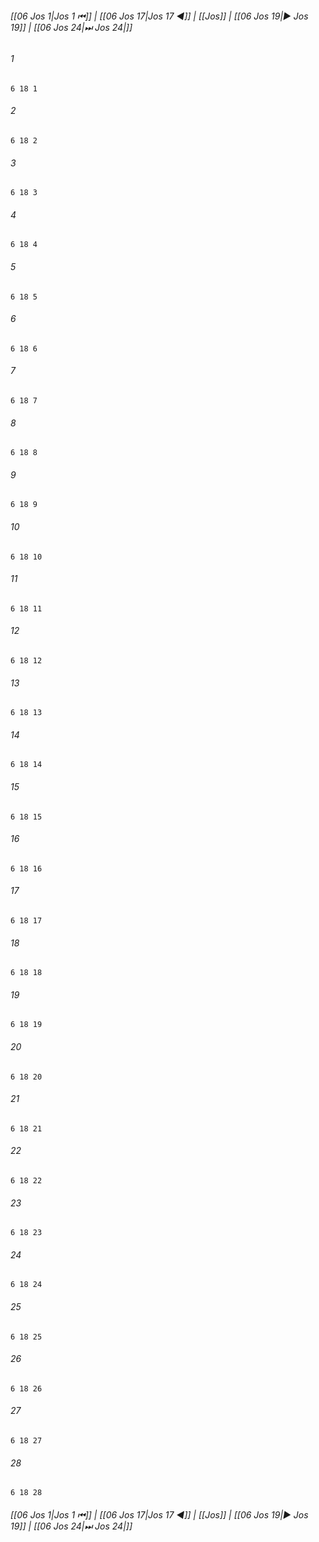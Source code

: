 
###### [[06 Jos 1|Jos 1 ⏮]] | [[06 Jos 17|Jos 17 ◀]] | [[Jos]] | [[06 Jos 19|▶ Jos 19]] | [[06 Jos 24|⏭ Jos 24|]]

###### 1
``` verse
6 18 1 
```
###### 2
``` verse
6 18 2 
```
###### 3
``` verse
6 18 3 
```
###### 4
``` verse
6 18 4 
```
###### 5
``` verse
6 18 5 
```
###### 6
``` verse
6 18 6 
```
###### 7
``` verse
6 18 7 
```
###### 8
``` verse
6 18 8 
```
###### 9
``` verse
6 18 9 
```
###### 10
``` verse
6 18 10 
```
###### 11
``` verse
6 18 11 
```
###### 12
``` verse
6 18 12 
```
###### 13
``` verse
6 18 13 
```
###### 14
``` verse
6 18 14 
```
###### 15
``` verse
6 18 15 
```
###### 16
``` verse
6 18 16 
```
###### 17
``` verse
6 18 17 
```
###### 18
``` verse
6 18 18 
```
###### 19
``` verse
6 18 19 
```
###### 20
``` verse
6 18 20 
```
###### 21
``` verse
6 18 21 
```
###### 22
``` verse
6 18 22 
```
###### 23
``` verse
6 18 23 
```
###### 24
``` verse
6 18 24 
```
###### 25
``` verse
6 18 25 
```
###### 26
``` verse
6 18 26 
```
###### 27
``` verse
6 18 27 
```
###### 28
``` verse
6 18 28 
```

###### [[06 Jos 1|Jos 1 ⏮]] | [[06 Jos 17|Jos 17 ◀]] | [[Jos]] | [[06 Jos 19|▶ Jos 19]] | [[06 Jos 24|⏭ Jos 24|]]

